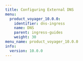 ```yaml
---
title: Configuring External DNS
menu:
  product_voyager_10.0.0:
    identifier: dns-ingress
    name: DNS
    parent: ingress-guides
    weight: 30
menu_name: product_voyager_10.0.0
info:
  version: 10.0.0
---
```


